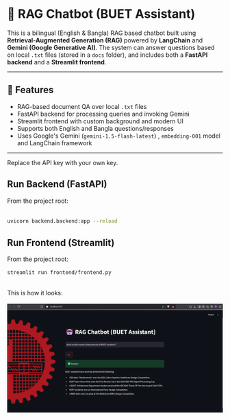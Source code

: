 # 🤖 RAG Chatbot (BUET Assistant)

This is a bilingual (English & Bangla) RAG based chatbot built using **Retrieval-Augmented Generation (RAG)** powered by **LangChain** and **Gemini (Google Generative AI)**. The system can answer questions based on local `.txt` files (stored in a `docs` folder), and includes both a **FastAPI backend** and a **Streamlit frontend**.

---

## 🚀 Features

-  RAG-based document QA over local `.txt` files
-  FastAPI backend for processing queries and invoking Gemini
-  Streamlit frontend with custom background and modern UI
-  Supports both English and Bangla questions/responses
-  Uses Google's Gemini (`gemini-1.5-flash-latest`) , `embedding-001` model and LangChain framework 

---

Replace the API key with your own key.

## Run Backend (FastAPI)
From the project root:

```bash

uvicorn backend.backend:app --reload

```
## Run Frontend (Streamlit)
From the project root:

```bash
streamlit run frontend/frontend.py

```
<br>This is how it looks:<br>
</br>
![Chatbot UI](chatbot_rag.png)

